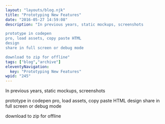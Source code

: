 ```yaml
---
layout: "layouts/blog.njk"
title: "Prototyping New Features"
date: "2016-05-27 14:59:08"
description: "In previous years, static mockups, screenshots

prototype in codepen
pro, load assets, copy paste HTML
design
share in full screen or debug mode

download to zip for offline"
tags: ["blog","archive"]
eleventyNavigation:
  key: "Prototyping New Features"
wpid: "245"
---
```

In previous years, static mockups, screenshots

prototype in codepen
pro, load assets, copy paste HTML
design
share in full screen or debug mode

download to zip for offline